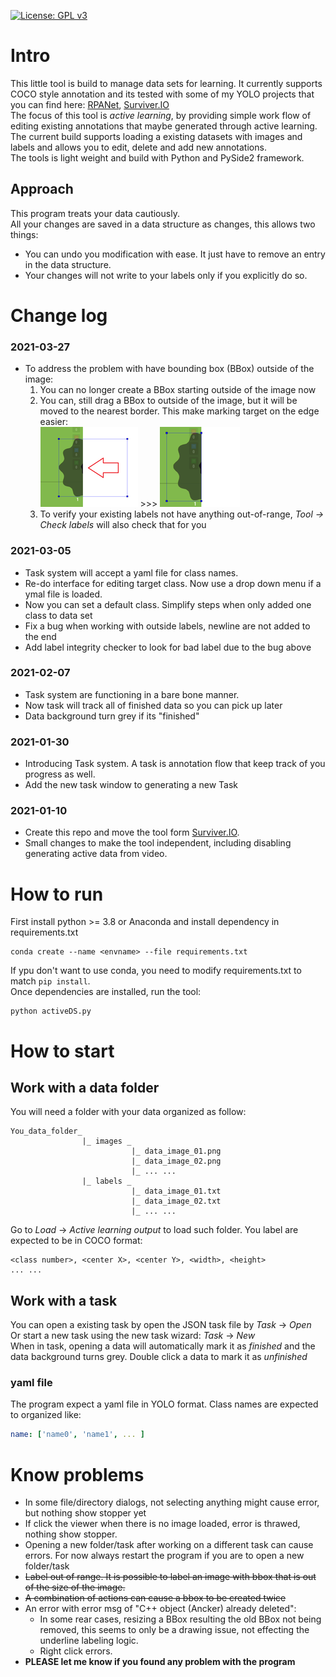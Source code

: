 [![License: GPL v3](https://img.shields.io/badge/License-GPLv3-blue.svg)](https://www.gnu.org/licenses/gpl-3.0)
# Intro
This little tool is build to manage data sets for learning. It currently supports COCO style annotation and its tested with some of my YOLO projects that you can find here: [RPANet](https://github.com/KevinUTAT/RPANet), [Surviver.IO](https://github.com/KevinUTAT/surviver_dot_IO) \
The focus of this tool is *active learning*, by providing simple work flow of editing existing annotations that maybe generated through active learning. \
The current build supports loading a existing datasets with images and labels and allows you to edit, delete and add new annotations.\
The tools is light weight and build with Python and PySide2 framework.
## Approach
This program treats your data cautiously. \
All your changes are saved in a data structure as changes, this allows two things:
- You can undo you modification with ease. It just have to remove an entry in the data structure.
- Your changes will not write to your labels only if you explicitly do so. 
# Change log
### 2021-03-27
- To address the problem with have bounding box (BBox) outside of the image:
  1. You can no longer create a BBox starting outside of the image now
  2. You can, still drag a BBox to outside of the image, but it will be moved to the nearest border. This make marking target on the edge easier:\
   ![](doc/OOR.png) >>> ![](doc/OOR_fix.png)
  3. To verify your existing labels not have anything out-of-range, *Tool -> Check labels* will also check that for you
### 2021-03-05
- Task system will accept a yaml file for class names.
- Re-do interface for editing target class. Now use a drop down menu if a ymal file is loaded.
- Now you can set a default class. Simplify steps when only added one class to data set
- Fix a bug when working with outside labels, newline are not added to the end
- Add label integrity checker to look for bad label due to the bug above
### 2021-02-07
- Task system are functioning in a bare bone manner.
- Now task will track all of finished data so you can pick up later
- Data background turn grey if its "finished"
### 2021-01-30
- Introducing Task system. A task is annotation flow that keep track of you progress as well.
- Add the new task window to generating a new Task
### 2021-01-10
- Create this repo and move the tool form [Surviver.IO](https://github.com/KevinUTAT/surviver_dot_IO).
- Small changes to make the tool independent, including disabling generating active data from video.
# How to run
First install python >= 3.8 or Anaconda and install dependency in requirements.txt
```
conda create --name <envname> --file requirements.txt
```
If ypu don't want to use conda, you need to modify requirements.txt to match ```pip install```. \
Once dependencies are installed, run the tool:
```
python activeDS.py
```
# How to start
## Work with a data folder
You will need a folder with your data organized as follow:
```
You_data_folder_
                |_ images _
                           |_ data_image_01.png
                           |_ data_image_02.png
                           |_ ... ...
                |_ labels _
                           |_ data_image_01.txt
                           |_ data_image_02.txt
                           |_ ... ...
```
Go to *Load* -> *Active learning output* to load such folder. You label are expected to be in COCO format:
```
<class number>, <center X>, <center Y>, <width>, <height>
... ...
```
## Work with a task
You can open a existing task by open the JSON task file by *Task* -> *Open* \
Or start a new task using the new task wizard: *Task* -> *New* \
When in task, opening a data will automatically mark it as *finished* and the data background turns grey. Double click a data to mark it as *unfinished* 
### yaml file
The program expect a yaml file in YOLO format. Class names are expected to organized like:
```yml
name: ['name0', 'name1', ... ]
```
# Know problems
- In some file/directory dialogs, not selecting anything might cause error, but nothing show stopper yet
- If click the viewer when there is no image loaded, error is thrawed, nothing show stopper.
- Opening a new folder/task after working on a different task can cause errors. For now always restart the program if you are to open a new folder/task
- ~~Label out of range. It is possible to label an image with bbox that is out of the size of the image.~~
- ~~A combination of actions can cause a bbox to be created twice~~
- An error with error msg of "C++ object (Ancker) already deleted":
  - In some rear cases, resizing a BBox resulting the old BBox not being removed, this seems to only be a drawing issue, not effecting the underline labeling logic.
  - Right click errors.
- **PLEASE let me know if you found any problem with the program**